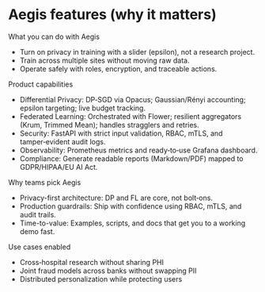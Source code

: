 # Aegis features (why it matters)

What you can do with Aegis
- Turn on privacy in training with a slider (epsilon), not a research project.
- Train across multiple sites without moving raw data.
- Operate safely with roles, encryption, and traceable actions.

Product capabilities
- Differential Privacy: DP‑SGD via Opacus; Gaussian/Rényi accounting; epsilon targeting; live budget tracking.
- Federated Learning: Orchestrated with Flower; resilient aggregators (Krum, Trimmed Mean); handles stragglers and retries.
- Security: FastAPI with strict input validation, RBAC, mTLS, and tamper‑evident audit logs.
- Observability: Prometheus metrics and ready‑to‑use Grafana dashboard.
- Compliance: Generate readable reports (Markdown/PDF) mapped to GDPR/HIPAA/EU AI Act.

Why teams pick Aegis
- Privacy-first architecture: DP and FL are core, not bolt‑ons.
- Production guardrails: Ship with confidence using RBAC, mTLS, and audit trails.
- Time-to-value: Examples, scripts, and docs that get you to a working demo fast.

Use cases enabled
- Cross‑hospital research without sharing PHI
- Joint fraud models across banks without swapping PII
- Distributed personalization while protecting users
